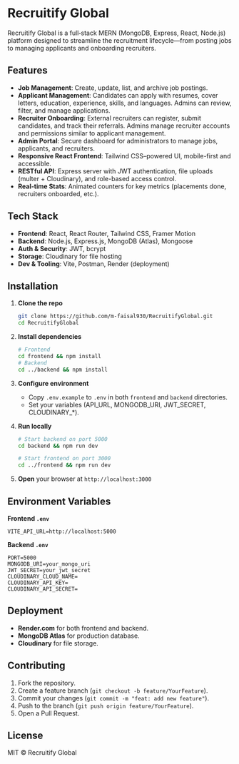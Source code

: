 # Recruitify Global

Recruitify Global is a full‑stack MERN (MongoDB, Express, React, Node.js) platform designed to streamline the recruitment lifecycle—from posting jobs to managing applicants and onboarding recruiters.

## Features

- **Job Management**: Create, update, list, and archive job postings.
- **Applicant Management**: Candidates can apply with resumes, cover letters, education, experience, skills, and languages. Admins can review, filter, and manage applications.
- **Recruiter Onboarding**: External recruiters can register, submit candidates, and track their referrals. Admins manage recruiter accounts and permissions similar to applicant management.
- **Admin Portal**: Secure dashboard for administrators to manage jobs, applicants, and recruiters.
- **Responsive React Frontend**: Tailwind CSS–powered UI, mobile-first and accessible.
- **RESTful API**: Express server with JWT authentication, file uploads (multer + Cloudinary), and role-based access control.
- **Real‑time Stats**: Animated counters for key metrics (placements done, recruiters onboarded, etc.).

## Tech Stack

- **Frontend**: React, React Router, Tailwind CSS, Framer Motion
- **Backend**: Node.js, Express.js, MongoDB (Atlas), Mongoose
- **Auth & Security**: JWT, bcrypt
- **Storage**: Cloudinary for file hosting
- **Dev & Tooling**: Vite, Postman, Render (deployment)

## Installation

1. **Clone the repo**
   ```bash
   git clone https://github.com/m-faisal930/RecruitifyGlobal.git
   cd RecruitifyGlobal
   ```
2. **Install dependencies**
   ```bash
   # Frontend
   cd frontend && npm install
   # Backend
   cd ../backend && npm install
   ```
3. **Configure environment**
   - Copy `.env.example` to `.env` in both `frontend` and `backend` directories.
   - Set your variables (API_URL, MONGODB_URI, JWT_SECRET, CLOUDINARY_*).

4. **Run locally**
   ```bash
   # Start backend on port 5000
   cd backend && npm run dev

   # Start frontend on port 3000
   cd ../frontend && npm run dev
   ```
5. **Open** your browser at `http://localhost:3000`

## Environment Variables

**Frontend `.env`**
```env
VITE_API_URL=http://localhost:5000
```  

**Backend `.env`**
```env
PORT=5000
MONGODB_URI=your_mongo_uri
JWT_SECRET=your_jwt_secret
CLOUDINARY_CLOUD_NAME=
CLOUDINARY_API_KEY=
CLOUDINARY_API_SECRET=
```  

## Deployment

- **Render.com** for both frontend and backend.  
- **MongoDB Atlas** for production database.  
- **Cloudinary** for file storage.

## Contributing

1. Fork the repository.  
2. Create a feature branch (`git checkout -b feature/YourFeature`).  
3. Commit your changes (`git commit -m "feat: add new feature"`).  
4. Push to the branch (`git push origin feature/YourFeature`).  
5. Open a Pull Request.

## License

MIT © Recruitify Global

